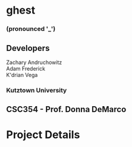 # ghest
### (pronounced '_')

## Developers
Zachary Andruchowitz<br />
Adam Frederick<br />
K'drian Vega

### Kutztown University
## CSC354 - Prof. Donna DeMarco

# Project Details
